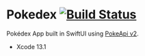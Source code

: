 # Pokedex [![Build Status](https://app.travis-ci.com/brenovaladao/pokedex.svg?branch=main)](https://app.travis-ci.com/brenovaladao/pokedex)

Pokédex App built in SwiftUI using [PokeApi v2](https://pokeapi.co/). 

- Xcode 13.1

